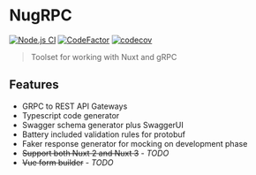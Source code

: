 # NugRPC

[![Node.js CI](https://github.com/privy-open-source/nugrpc/actions/workflows/node.js.yml/badge.svg)](https://github.com/privy-open-source/nugrpc/actions/workflows/node.js.yml)
[![CodeFactor](https://www.codefactor.io/repository/github/privy-open-source/nugrpc/badge)](https://www.codefactor.io/repository/github/privy-open-source/nugrpc)
[![codecov](https://codecov.io/gh/privy-open-source/nugrpc/branch/master/graph/badge.svg?token=P0V22AR9XR)](https://codecov.io/gh/privy-open-source/nugrpc)

> Toolset for working with Nuxt and gRPC

## Features

- GRPC to REST API Gateways
- Typescript code generator
- Swagger schema generator plus SwaggerUI
- Battery included validation rules for protobuf
- Faker response generator for mocking on development phase
- ~~Support both Nuxt 2 and Nuxt 3~~ - *TODO*
- ~~Vue form builder~~ - *TODO*
